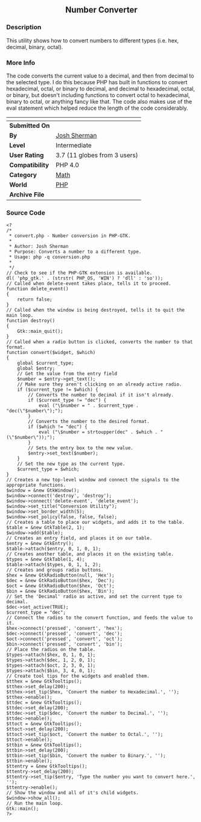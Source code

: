 ﻿<div align="center">

## Number Converter


</div>

### Description

This utility shows how to convert numbers to different types (i.e. hex, decimal, binary, octal).
 
### More Info
 
The code converts the current value to a decimal, and then from decimal to the selected type. I do this because PHP has built in functions to convert hexadecimal, octal, or binary to decimal, and decimal to hexadecimal, octal, or binary, but doesn't including functions to convert octal to hexadecimal, binary to octal, or anything fancy like that. The code also makes use of the eval statement which helped reduce the length of the code considerably.


<span>             |<span>
---                |---
**Submitted On**   |
**By**             |[Josh Sherman](https://github.com/Planet-Source-Code/PSCIndex/blob/master/ByAuthor/josh-sherman.md)
**Level**          |Intermediate
**User Rating**    |3.7 (11 globes from 3 users)
**Compatibility**  |PHP 4\.0
**Category**       |[Math](https://github.com/Planet-Source-Code/PSCIndex/blob/master/ByCategory/math__8-12.md)
**World**          |[PHP](https://github.com/Planet-Source-Code/PSCIndex/blob/master/ByWorld/php.md)
**Archive File**   |[](https://github.com/Planet-Source-Code/josh-sherman-number-converter__8-582/archive/master.zip)





### Source Code

```
<?
/*
 * convert.php - Number conversion in PHP-GTK.
 *
 * Author: Josh Sherman
 * Purpose: Converts a number to a different type.
 * Usage: php -q conversion.php
 *
 */
// Check to see if the PHP-GTK extension is available.
dl( 'php_gtk.' . (strstr( PHP_OS, 'WIN') ? 'dll' : 'so'));
// Called when delete-event takes place, tells it to proceed.
function delete_event()
{
	return false;
}
// Called when the window is being destroyed, tells it to quit the main loop.
function destroy()
{
	Gtk::main_quit();
}
// Called when a radio button is clicked, converts the number to that format.
function convert($widget, $which)
{
	global $current_type;
	global $entry;
	// Get the value from the entry field
	$number = $entry->get_text();
	// Make sure they aren't clicking on an already active radio.
	if ($current_type != $which) {
		// Converts the number to decimal if it isn't already.
		if ($current_type != "dec") {
			eval ("\$number = " . $current_type . "dec(\"$number\");");
		}
		// Converts the number to the desired format.
		if ($which != "dec") {
			eval ("\$number = strtoupper(dec" . $which . "(\"$number\"));");
		}
		// Sets the entry box to the new value.
		$entry->set_text($number);
	}
	// Set the new type as the current type.
	$current_type = $which;
}
// Creates a new top-level window and connect the signals to the appropriate functions.
$window = &new GtkWindow();
$window->connect('destroy', 'destroy');
$window->connect('delete-event', 'delete_event');
$window->set_title("Conversion Utility");
$window->set_border_width(5);
$window->set_policy(false, false, false);
// Creates a table to place our widgets, and adds it to the table.
$table = &new GtkTable(2, 1);
$window->add($table);
// Creates an entry field, and places it on our table.
$entry = &new GtkEntry();
$table->attach($entry, 0, 1, 0, 1);
// Creates another table, and places it on the existing table.
$types = &new GtkTable(1, 4);
$table->attach($types, 0, 1, 1, 2);
// Creates and groups radio buttons.
$hex = &new GtkRadioButton(null, 'Hex');
$dec = &new GtkRadioButton($hex, 'Dec');
$oct = &new GtkRadioButton($hex, 'Oct');
$bin = &new GtkRadioButton($hex, 'Bin');
// Set the 'Decimal' radio as active, and set the current type to decimal.
$dec->set_active(TRUE);
$current_type = "dec";
// Connect the radios to the convert function, and feeds the value to it.
$hex->connect('pressed', 'convert', 'hex');
$dec->connect('pressed', 'convert', 'dec');
$oct->connect('pressed', 'convert', 'oct');
$bin->connect('pressed', 'convert', 'bin');
// Place the radios on the table.
$types->attach($hex, 0, 1, 0, 1);
$types->attach($dec, 1, 2, 0, 1);
$types->attach($oct, 2, 3, 0, 1);
$types->attach($bin, 3, 4, 0, 1);
// Create tool tips for the widgets and enabled them.
$tthex = &new GtkTooltips();
$tthex->set_delay(200);
$tthex->set_tip($hex, 'Convert the number to Hexadecimal.', '');
$tthex->enable();
$ttdec = &new GtkTooltips();
$ttdec->set_delay(200);
$ttdec->set_tip($dec, 'Convert the number to Decimal.', '');
$ttdec->enable();
$ttoct = &new GtkTooltips();
$ttoct->set_delay(200);
$ttoct->set_tip($oct, 'Convert the number to Octal.', '');
$ttoct->enable();
$ttbin = &new GtkTooltips();
$ttbin->set_delay(200);
$ttbin->set_tip($bin, 'Convert the number to Binary.', '');
$ttbin->enable();
$ttentry = &new GtkTooltips();
$ttentry->set_delay(200);
$ttentry->set_tip($entry, 'Type the number you want to convert here.', '');
$ttentry->enable();
// Show the window and all of it's child widgets.
$window->show_all();
// Run the main loop.
Gtk::main();
?>
```

